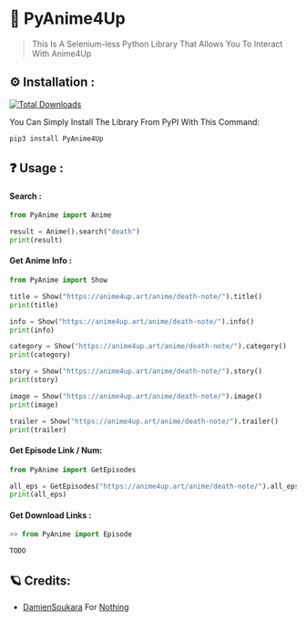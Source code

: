 # 🦉 PyAnime4Up
> This Is A Selenium-less Python Library That Allows You To Interact With Anime4Up

## ⚙ Installation :
[![Total Downloads](https://static.pepy.tech/personalized-badge/pyanime4up?period=total&units=none&left_color=black&right_color=blue&left_text=Total-Downloads)](https://pepy.tech/project/pyanime4up)

You Can Simply Install The Library From PyPI With This Command:
```bash
pip3 install PyAnime4Up
```

## ❓ Usage :
#### Search :
```python
from PyAnime import Anime

result = Anime().search("death")
print(result)

```

#### Get Anime Info :
```python
from PyAnime import Show

title = Show("https://anime4up.art/anime/death-note/").title()
print(title)

info = Show("https://anime4up.art/anime/death-note/").info()
print(info)

category = Show("https://anime4up.art/anime/death-note/").category()
print(category)

story = Show("https://anime4up.art/anime/death-note/").story()
print(story)

image = Show("https://anime4up.art/anime/death-note/").image()
print(image)

trailer = Show("https://anime4up.art/anime/death-note/").trailer()
print(trailer)

```

#### Get Episode Link / Num:
```python
from PyAnime import GetEpisodes

all_eps = GetEpisodes("https://anime4up.art/anime/death-note/").all_eps()
print(all_eps)

```

#### Get Download Links :
```python
>> from PyAnime import Episode

TODO
```

## 🪐 Credits:
* [DamienSoukara](https://github.com/AmineSoukara) For [Nothing](https://github.com/AmineSoukara/PyAnime4Up)
